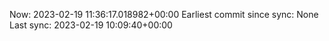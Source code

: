 Now: 2023-02-19 11:36:17.018982+00:00 Earliest commit since sync: None Last sync: 2023-02-19 10:09:40+00:00
